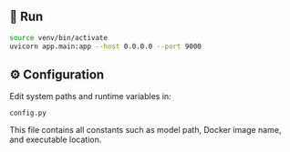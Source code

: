 ## 🚀 Run

```bash
source venv/bin/activate
uvicorn app.main:app --host 0.0.0.0 --port 9000
````

## ⚙️ Configuration

Edit system paths and runtime variables in:

```
config.py
```

This file contains all constants such as model path, Docker image name, and executable location.
